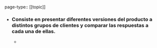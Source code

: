 page-type:: [[topic]]
- ### Consiste en presentar diferentes versiones del producto a distintos grupos de clientes y comparar las respuestas a cada una de ellas.
  - 



